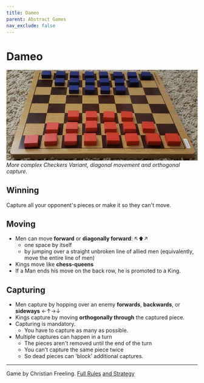 ```yaml
---
title: Dameo
parent: Abstract Games
nav_exclude: false
---
```




# Dameo
![Setup your pieces by placing them in a trapezoid on the first three rows of your board.](abstract-dameo.jpg)  
*More complex Checkers Variant, diagonal movement and orthogonal capture.*


## Winning
Capture all your opponent's pieces or make it so they can't move.

## Moving

- Men can move **forward** or **diagonally forward**: ↖⬆↗
    - one space by itself
    - by jumping over a straight  unbroken line of allied men (equivalently, move the entire line of men)
- Kings move like **chess-queens**
- If a Man ends his move on the back row, he is promoted to a King.

## Capturing

- Men capture by hopping over an enemy **forwards**, **backwards**, or **sideways** ←↑→↓
- Kings capture by moving **orthogonally through** the captured piece.
- Capturing is mandatory. 
    - You have to capture as many as possible.
- Multiple captures can happen in a turn
    - The pieces aren't removed until the end of the turn
    - You can't capture the same piece twice
    - So dead pieces can 'block' additional captures.

---

Game by Christian Freeling.
[Full Rules](https://boardgamegeek.com/thread/1747520/dameo-rule-set) [and Strategy](https://mindsports.nl/images/stories/arena/damvar/Dameo.pdf) 
